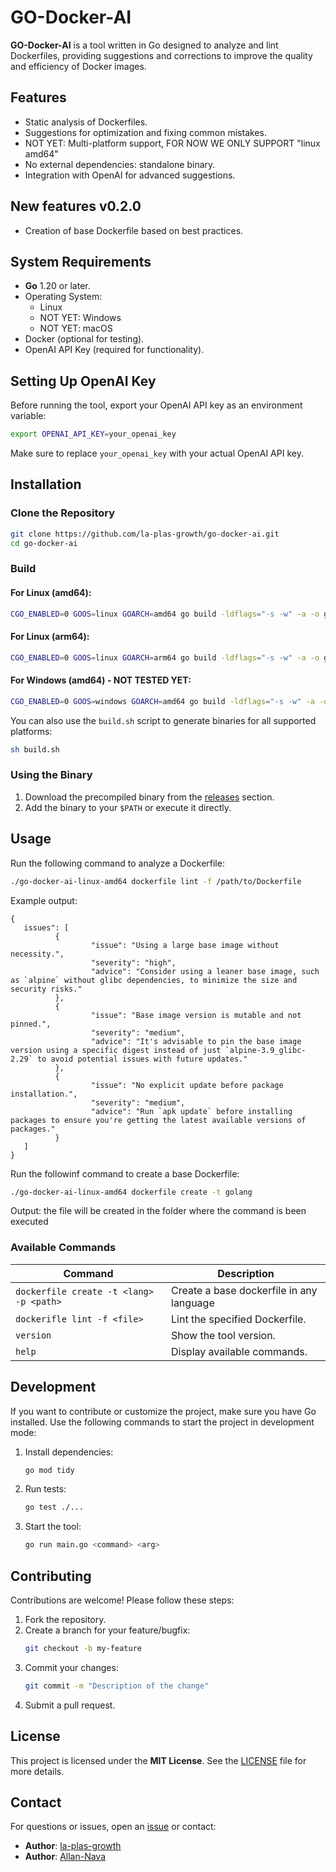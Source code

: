 # GO-Docker-AI

**GO-Docker-AI** is a tool written in Go designed to analyze and lint Dockerfiles, providing suggestions and corrections to improve the quality and efficiency of Docker images.

## Features

- Static analysis of Dockerfiles.
- Suggestions for optimization and fixing common mistakes.
- NOT YET: Multi-platform support, FOR NOW WE ONLY SUPPORT "linux amd64"
- No external dependencies: standalone binary.
- Integration with OpenAI for advanced suggestions.

## New features v0.2.0
- Creation of base Dockerfile based on best practices.
  

## System Requirements

- **Go** 1.20 or later.
- Operating System:
  - Linux
  - NOT YET: Windows
  - NOT YET: macOS
- Docker (optional for testing).
- OpenAI API Key (required for functionality).

## Setting Up OpenAI Key

Before running the tool, export your OpenAI API key as an environment variable:

```bash
export OPENAI_API_KEY=your_openai_key
```

Make sure to replace `your_openai_key` with your actual OpenAI API key.

## Installation

### Clone the Repository

```bash
git clone https://github.com/la-plas-growth/go-docker-ai.git
cd go-docker-ai
```

### Build

#### For Linux (amd64):
```bash
CGO_ENABLED=0 GOOS=linux GOARCH=amd64 go build -ldflags="-s -w" -a -o go-docker-ai-linux-amd64 .
```

#### For Linux (arm64):
```bash
CGO_ENABLED=0 GOOS=linux GOARCH=arm64 go build -ldflags="-s -w" -a -o go-docker-ai-linux-arm64 .
```

#### For Windows (amd64) - NOT TESTED YET:
```bash
CGO_ENABLED=0 GOOS=windows GOARCH=amd64 go build -ldflags="-s -w" -a -o go-Docker-ai-windows-amd64 .
```

You can also use the `build.sh` script to generate binaries for all supported platforms:

```bash
sh build.sh
```

### Using the Binary

1. Download the precompiled binary from the [releases](https://github.com/la-plas-growth/go-docker-ai/releases) section.
2. Add the binary to your `$PATH` or execute it directly.

## Usage

Run the following command to analyze a Dockerfile:

```bash
./go-docker-ai-linux-amd64 dockerfile lint -f /path/to/Dockerfile
```

Example output:
```
{
   issues": [
          {
                  "issue": "Using a large base image without necessity.",
                  "severity": "high",
                  "advice": "Consider using a leaner base image, such as `alpine` without glibc dependencies, to minimize the size and security risks."
          },
          {
                  "issue": "Base image version is mutable and not pinned.",
                  "severity": "medium",
                  "advice": "It's advisable to pin the base image version using a specific digest instead of just `alpine-3.9_glibc-2.29` to avoid potential issues with future updates."
          },
          {
                  "issue": "No explicit update before package installation.",
                  "severity": "medium",
                  "advice": "Run `apk update` before installing packages to ensure you're getting the latest available versions of packages."       
          }
   ]
}                 
```

Run the followinf command to create a base Dockerfile:

```bash
./go-docker-ai-linux-amd64 dockerfile create -t golang
```

Output: the file will be created in the folder where the command is been executed

### Available Commands

| Command               | Description                               |
|---------------------  |-------------------------------------------|
| `dockerfile create -t <lang> -p <path>`| Create a base dockerfile in any language  |
| `dockerifle lint -f <file>`   | Lint the specified Dockerfile.            |
| `version`             | Show the tool version.                    |
| `help`                | Display available commands.               |

## Development

If you want to contribute or customize the project, make sure you have Go installed. Use the following commands to start the project in development mode:

1. Install dependencies:
   ```bash
   go mod tidy
   ```

2. Run tests:
   ```bash
   go test ./...
   ```

3. Start the tool:
   ```bash
   go run main.go <command> <arg>
   ```

## Contributing

Contributions are welcome! Please follow these steps:

1. Fork the repository.
2. Create a branch for your feature/bugfix:
   ```bash
   git checkout -b my-feature
   ```
3. Commit your changes:
   ```bash
   git commit -m "Description of the change"
   ```
4. Submit a pull request.

## License

This project is licensed under the **MIT License**. See the [LICENSE](LICENSE) file for more details.

## Contact

For questions or issues, open an [issue](https://github.com/la-plas-growth/GO-Docker-AI/issues) or contact:

- **Author**: [la-plas-growth](https://github.com/la-plas-growth)
- **Author**: [Allan-Nava](https://github.com/Allan-Nava)
